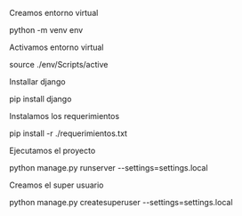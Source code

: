 Creamos entorno virtual

python -m venv env

Activamos entorno virtual

source ./env/Scripts/active

Installar django

pip install django

Instalamos los requerimientos

pip install -r ./requerimientos.txt

Ejecutamos el proyecto

python manage.py runserver --settings=settings.local

Creamos el super usuario

python manage.py createsuperuser --settings=settings.local
